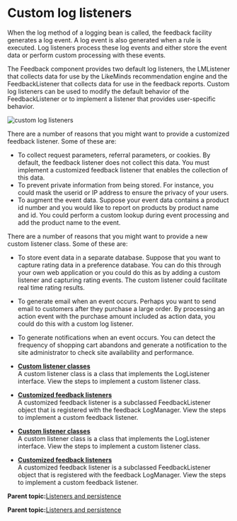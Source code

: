 # Custom log listeners

When the log method of a logging bean is called, the feedback facility generates a log event. A log event is also generated when a rule is executed. Log listeners process these log events and either store the event data or perform custom processing with these events.

The Feedback component provides two default log listeners, the LMListener that collects data for use by the LikeMinds recommendation engine and the FeedbackListener that collects data for use in the feedback reports. Custom log listeners can be used to modify the default behavior of the FeedbackListener or to implement a listener that provides user-specific behavior.

![custom log listeners](../images/custom_log_listen.jpg)

There are a number of reasons that you might want to provide a customized feedback listener. Some of these are:

-   To collect request parameters, referral parameters, or cookies. By default, the feedback listener does not collect this data. You must implement a customized feedback listener that enables the collection of this data.
-   To prevent private information from being stored. For instance, you could mask the userid or IP address to ensure the privacy of your users.
-   To augment the event data. Suppose your event data contains a product id number and you would like to report on products by product name and id. You could perform a custom lookup during event processing and add the product name to the event.

There are a number of reasons that you might want to provide a new custom listener class. Some of these are:

-   To store event data in a separate database. Suppose that you want to capture rating data in a preference database. You can do this through your own web application or you could do this as by adding a custom listener and capturing rating events. The custom listener could facilitate real time rating results.
-   To generate email when an event occurs. Perhaps you want to send email to customers after they purchase a large order. By processing an action event with the purchase amount included as action data, you could do this with a custom log listener.
-   To generate notifications when an event occurs. You can detect the frequency of shopping cart abandons and generate a notification to the site administrator to check site availability and performance.

-   **[Custom listener classes](../pzn/pzn_custom_listener_classes.md)**  
A custom listener class is a class that implements the LogListener interface. View the steps to implement a custom listener class.
-   **[Customized feedback listeners](../pzn/pzn_customized_feedback_listeners.md)**  
A customized feedback listener is a subclassed FeedbackListener object that is registered with the feedback LogManager. View the steps to implement a custom feedback listener.
-   **[Custom listener classes](../pzn/pzn_custom_listener_classes.md)**  
A custom listener class is a class that implements the LogListener interface. View the steps to implement a custom listener class.
-   **[Customized feedback listeners](../pzn/pzn_customized_feedback_listeners.md)**  
A customized feedback listener is a subclassed FeedbackListener object that is registered with the feedback LogManager. View the steps to implement a custom feedback listener.

**Parent topic:**[Listeners and persistence](../pzn/pzn_log_listeners.md)

**Parent topic:**[Listeners and persistence](../pzn/pzn_log_listeners.md)

